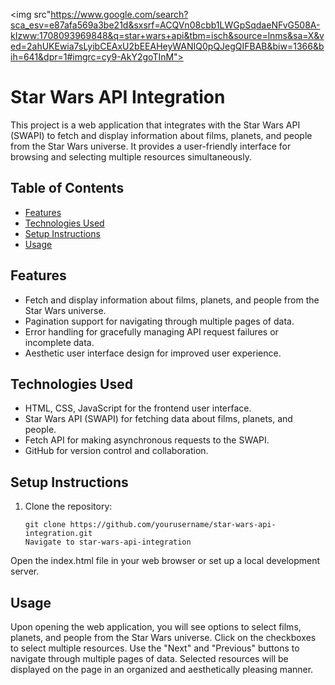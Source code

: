 <img src"https://www.google.com/search?sca_esv=e87afa569a3be21d&sxsrf=ACQVn08cbb1LWGpSqdaeNFvG508A-kIzww:1708093969848&q=star+wars+api&tbm=isch&source=lnms&sa=X&ved=2ahUKEwia7sLyibCEAxU2bEEAHeyWANIQ0pQJegQIFBAB&biw=1366&bih=641&dpr=1#imgrc=cy9-AkY2goTInM">

# Star Wars API Integration

This project is a web application that integrates with the Star Wars API (SWAPI) to fetch and display information about films, planets, and people from the Star Wars universe. It provides a user-friendly interface for browsing and selecting multiple resources simultaneously.

## Table of Contents

- [Features](#features)
- [Technologies Used](#technologies-used)
- [Setup Instructions](#setup-instructions)
- [Usage](#usage)


## Features

- Fetch and display information about films, planets, and people from the Star Wars universe.
- Pagination support for navigating through multiple pages of data.
- Error handling for gracefully managing API request failures or incomplete data.
- Aesthetic user interface design for improved user experience.

## Technologies Used

- HTML, CSS, JavaScript for the frontend user interface.
- Star Wars API (SWAPI) for fetching data about films, planets, and people.
- Fetch API for making asynchronous requests to the SWAPI.
- GitHub for version control and collaboration.

## Setup Instructions

1. Clone the repository:

   ```Vscode
   git clone https://github.com/yourusername/star-wars-api-integration.git
   Navigate to star-wars-api-integration

Open the index.html file in your web browser or set up a local development server.

## Usage
Upon opening the web application, you will see options to select films, planets, and people from the Star Wars universe.
Click on the checkboxes to select multiple resources.
Use the "Next" and "Previous" buttons to navigate through multiple pages of data.
Selected resources will be displayed on the page in an organized and aesthetically pleasing manner.